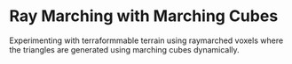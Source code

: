 # Ray Marching with Marching Cubes
Experimenting with terraformmable terrain using raymarched voxels where the triangles are generated using marching cubes dynamically.